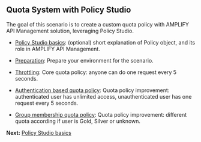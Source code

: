 ## Quota System with Policy Studio

The goal of this scenario is to create a custom quota policy with AMPLIFY API Management solution, leveraging Policy Studio.

- [Policy Studio basics](./Policy_Studio_basics): (optional) short explanation of Policy object, and its role in AMPLIFY API Management.

- [Preparation](./Preparation): Prepare your environment for the scenario.

- [Throttling](./Throttling):  Core quota policy: anyone can do one request every 5 seconds.

- [Authentication based quota policy](./Authentication_based_quota_policy):  Quota policy improvement: authenticated user has unlimited access, unauthenticated user has one request every 5 seconds.

- [Group membership quota policy](./Group_membership_quota_policy):  Quota policy improvement: different quota according if user is Gold, Silver or unknown.

**Next:** [Policy Studio basics](./Policy_Studio_basics)